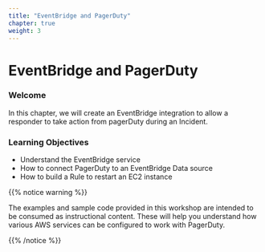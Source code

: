```yaml
---
title: "EventBridge and PagerDuty"
chapter: true
weight: 3
---
```


# EventBridge and PagerDuty

### Welcome

In this chapter, we will create an EventBridge integration to allow a responder to take action from pagerDuty during an Incident.

### Learning Objectives
- Understand the EventBridge service
- How to connect PagerDuty to an EventBridge Data source
- How to build a Rule to restart an EC2 instance

{{% notice warning %}}
<p style='text-align: left;'>
The examples and sample code provided in this workshop are intended to be consumed as instructional content. These will help you understand how various AWS services can be configured to work with PagerDuty.
</p>
{{% /notice %}}